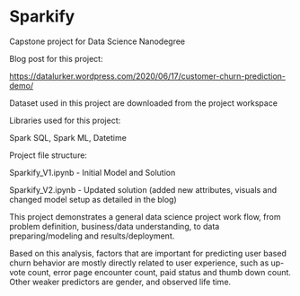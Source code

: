 # Sparkify
Capstone project for Data Science Nanodegree

Blog post for this project:

https://datalurker.wordpress.com/2020/06/17/customer-churn-prediction-demo/

Dataset used in this project are downloaded from the project workspace


Libraries used for this project:

Spark SQL, Spark ML, Datetime  

Project file structure:

Sparkify_V1.ipynb - Initial Model and Solution  

Sparkify_V2.ipynb - Updated solution (added new attributes, visuals and changed model setup as detailed in the blog)


This project demonstrates a general data science project work flow, from problem definition, business/data understanding, to data preparing/modeling and results/deployment.

Based on this analysis, factors that are important for predicting user based churn behavior are mostly directly related to user experience, such as up-vote count, error page encounter count, paid status and thumb down count. Other weaker predictors are gender, and observed life time. 
